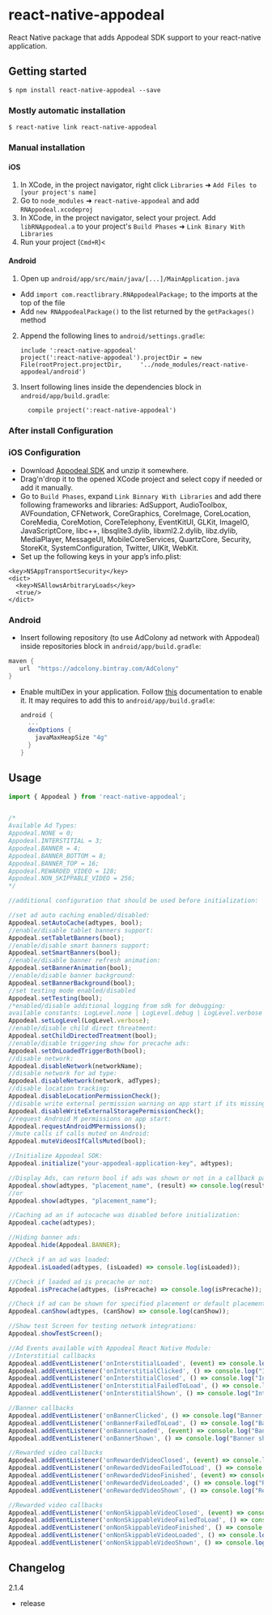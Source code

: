 
# react-native-appodeal

React Native package that adds Appodeal SDK support to your react-native application.

## Getting started

`$ npm install react-native-appodeal --save`

### Mostly automatic installation

`$ react-native link react-native-appodeal`

### Manual installation

#### iOS

1. In XCode, in the project navigator, right click `Libraries` ➜ `Add Files to [your project's name]`
2. Go to `node_modules` ➜ `react-native-appodeal` and add `RNAppodeal.xcodeproj`
3. In XCode, in the project navigator, select your project. Add `libRNAppodeal.a` to your project's `Build Phases` ➜ `Link Binary With Libraries`
4. Run your project (`Cmd+R`)<

#### Android

1. Open up `android/app/src/main/java/[...]/MainApplication.java`
  - Add `import com.reactlibrary.RNAppodealPackage;` to the imports at the top of the file
  - Add `new RNAppodealPackage()` to the list returned by the `getPackages()` method
2. Append the following lines to `android/settings.gradle`:
  	```
  	include ':react-native-appodeal'
  	project(':react-native-appodeal').projectDir = new File(rootProject.projectDir, 	'../node_modules/react-native-appodeal/android')
  	```
3. Insert following lines inside the dependencies block in `android/app/build.gradle`:
  	```
      compile project(':react-native-appodeal')
  	```

### After install Configuration

### iOS Configuration

+ Download [Appodeal SDK](http://bit.ly/appodeal-ios-sdk-2-1-4) and unzip it somewhere.
+ Drag'n'drop it to the opened XCode project and select copy if needed or add it manually.
+ Go to `Build Phases`, expand `Link Binnary With Libraries` and add there following frameworks and libraries:
  AdSupport, AudioToolbox, AVFoundation, CFNetwork, CoreGraphics, CoreImage, CoreLocation, CoreMedia, CoreMotion, CoreTelephony, EventKitUI, GLKit, ImageIO, JavaScriptCore, libc++, libsqlite3.dylib, libxml2.2.dylib, libz.dylib, MediaPlayer, MessageUI, MobileCoreServices, QuartzCore, Security, StoreKit, SystemConfiguration, Twitter, UIKit, WebKit.
+ Set up the following keys in your app’s info.plist:
```plist
<key>NSAppTransportSecurity</key>
<dict>
  <key>NSAllowsArbitraryLoads</key>
  <true/>
</dict>
```

### Android

+ Insert following repository (to use AdColony ad network with Appodeal) inside repositories block in `android/app/build.gradle`:

```gradle
maven {
   url  "https://adcolony.bintray.com/AdColony"      
}
```

+ Enable multiDex in your application. Follow [this](https://developer.android.com/studio/build/multidex.html) documentation to enable it.
  It may requires to add this to `android/app/build.gradle`:
  ```gradle
  android {
    ...
    dexOptions {
      javaMaxHeapSize "4g"
    }
  }
  ```

## Usage
```javascript
import { Appodeal } from 'react-native-appodeal';


/*
Available Ad Types:
Appodeal.NONE = 0;
Appodeal.INTERSTITIAL = 3;
Appodeal.BANNER = 4;
Appodeal.BANNER_BOTTOM = 8;
Appodeal.BANNER_TOP = 16;
Appodeal.REWARDED_VIDEO = 128;
Appodeal.NON_SKIPPABLE_VIDEO = 256;
*/

//additional configuration that should be used before initialization:

//set ad auto caching enabled/disabled:
Appodeal.setAutoCache(adtypes, bool);
//enable/disable tablet banners support:
Appodeal.setTabletBanners(bool);
//enable/disable smart banners support:
Appodeal.setSmartBanners(bool);
//enable/disable banner refresh animation:
Appodeal.setBannerAnimation(bool);
//enable/disable banner background:
Appodeal.setBannerBackground(bool);
//set testing mode enabled/disabled
Appodeal.setTesting(bool);
/*enabled/disable additional logging from sdk for debugging:
available constants: LogLevel.none | LogLevel.debug | LogLevel.verbose */
Appodeal.setLogLevel(LogLevel.verbose);
//enable/disable child direct threatment:
Appodeal.setChildDirectedTreatment(bool);
//enable/disable triggering show for precache ads:
Appodeal.setOnLoadedTriggerBoth(bool);
//disable network:
Appodeal.disableNetwork(networkName);
//disable network for ad type:
Appodeal.disableNetwork(network, adTypes);
//disable location tracking:
Appodeal.disableLocationPermissionCheck();
//disable write external permission warning on app start if its missing:
Appodeal.disableWriteExternalStoragePermissionCheck();
//request Android M permissions on app start:
Appodeal.requestAndroidMPermissions();
//mute calls if calls muted on Android:
Appodeal.muteVideosIfCallsMuted(bool);

//Initialize Appodeal SDK:
Appodeal.initialize("your-appodeal-application-key", adtypes);

//Display Ads, can return bool if ads was shown or not in a callback parameter:
Appodeal.show(adtypes, "placement_name", (result) => console.log(result));
//or
Appodeal.show(adtypes, "placement_name");

//Caching ad an if autocache was disabled before initialization:
Appodeal.cache(adtypes);

//Hiding banner ads:
Appodeal.hide(Appodeal.BANNER);

//Check if an ad was loaded:
Appodeal.isLoaded(adtypes, (isLoaded) => console.log(isLoaded));

//Check if loaded ad is precache or not:
Appodeal.isPrecache(adtypes, (isPrecache) => console.log(isPrecache));

//Check if ad can be shown for specified placement or default placement:
Appodeal.canShow(adtypes, (canShow) => console.log(canShow));

//Show test Screen for testing network integrations:
Appodeal.showTestScreen();

//Ad Events available with Appodeal React Native Module:
//Interstitial callbacks
Appodeal.addEventListener('onInterstitialLoaded', (event) => console.log("Interstitial loaded. Precache: ", event.isPrecache));
Appodeal.addEventListener('onInterstitialClicked', () => console.log("Interstitial clicked"));
Appodeal.addEventListener('onInterstitialClosed', () => console.log("Interstitial closed"));
Appodeal.addEventListener('onInterstitialFailedToLoad', () => console.log("Interstitial failed to load"));
Appodeal.addEventListener('onInterstitialShown', () => console.log("Interstitial shown"));

//Banner callbacks
Appodeal.addEventListener('onBannerClicked', () => console.log("Banner clicked"));
Appodeal.addEventListener('onBannerFailedToLoad', () => console.log("Banner failed to load"));
Appodeal.addEventListener('onBannerLoaded', (event) => console.log("Banner loaded. Height: ", event.height + ", precache: " + event.isPrecache));
Appodeal.addEventListener('onBannerShown', () => console.log("Banner shown"));

//Rewarded video callbacks
Appodeal.addEventListener('onRewardedVideoClosed', (event) => console.log("Rewarded video closed: ", event.isFinished));
Appodeal.addEventListener('onRewardedVideoFailedToLoad', () => console.log("Rewarded video failed to load"));
Appodeal.addEventListener('onRewardedVideoFinished', (event) => console.log("Rewarded video finished. Amount: ", event.amount + ", currency" + event.currency));
Appodeal.addEventListener('onRewardedVideoLoaded', () => console.log("Rewarded video loaded"));
Appodeal.addEventListener('onRewardedVideoShown', () => console.log("Rewarded video shown"));

//Rewarded video callbacks
Appodeal.addEventListener('onNonSkippableVideoClosed', (event) => console.log("Non Skippable video closed: ", event.isFinished));
Appodeal.addEventListener('onNonSkippableVideoFailedToLoad', () => console.log("Non Skippable video failed to load"));
Appodeal.addEventListener('onNonSkippableVideoFinished', () => console.log("Non Skippable video finished"));
Appodeal.addEventListener('onNonSkippableVideoLoaded', () => console.log("Non Skippable video loaded"));
Appodeal.addEventListener('onNonSkippableVideoShown', () => console.log("Non Skippable video shown"));
```

## Changelog

2.1.4 
+ release
